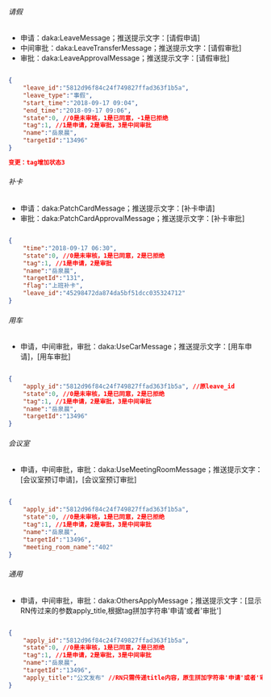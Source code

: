 ###### 请假

- 申请：daka:LeaveMessage；推送提示文字：[请假申请]
- 中间审批：daka:LeaveTransferMessage；推送提示文字：[请假审批]
- 审批：daka:LeaveApprovalMessage；推送提示文字：[请假审批]

``` json

{
    "leave_id":"5812d96f84c24f749827ffad363f1b5a",
    "leave_type":"事假",
    "start_time":"2018-09-17 09:04",
    "end_time":"2018-09-17 09:06",
    "state":0, //0是未审核，1是已同意，-1是已拒绝
    "tag":1, //1是申请，2是审批，3是中间审批
    "name":"岳泉晨",
    "targetId":"13496"
}

变更：tag增加状态3

```

###### 补卡

- 申请：daka:PatchCardMessage；推送提示文字：[补卡申请]
- 审批：daka:PatchCardApprovalMessage；推送提示文字：[补卡审批]

``` json

{
    "time":"2018-09-17 06:30",
    "state":0, //0是未审核，1是已同意，2是已拒绝
    "tag":1, //1是申请，2是审批
    "name":"岳泉晨",
    "targetId":"131",
    "flag":"上班补卡",
    "leave_id":"45298472da874da5bf51dcc035324712"
}

```

###### 用车

- 申请，中间审批，审批：daka:UseCarMessage；推送提示文字：[用车申请]，[用车审批]

``` json

{
    "apply_id":"5812d96f84c24f749827ffad363f1b5a", //原leave_id
    "state":0, //0是未审核，1是已同意，2是已拒绝
    "tag":1, //1是申请，2是审批，3是中间审批
    "name":"岳泉晨",
    "targetId":"13496"
}


```

###### 会议室

- 申请，中间审批，审批：daka:UseMeetingRoomMessage；推送提示文字：[会议室预订申请]，[会议室预订审批]

``` json

{
    "apply_id":"5812d96f84c24f749827ffad363f1b5a",
    "state":0, //0是未审核，1是已同意，2是已拒绝
    "tag":1, //1是申请，2是审批，3是中间审批
    "name":"岳泉晨",
    "targetId":"13496",
    "meeting_room_name":"402"
}


```

###### 通用

- 申请，中间审批，审批：daka:OthersApplyMessage；推送提示文字：[显示RN传过来的参数apply_title,根据tag拼加字符串'申请'或者'审批']

``` json

{
    "apply_id":"5812d96f84c24f749827ffad363f1b5a",
    "state":0, //0是未审核，1是已同意，2是已拒绝
    "tag":1, //1是申请，2是审批，3是中间审批
    "name":"岳泉晨",
    "targetId":"13496",
    "apply_title":"公文发布" //RN只需传递title内容，原生拼加字符串'申请'或者'审批'
}


```




